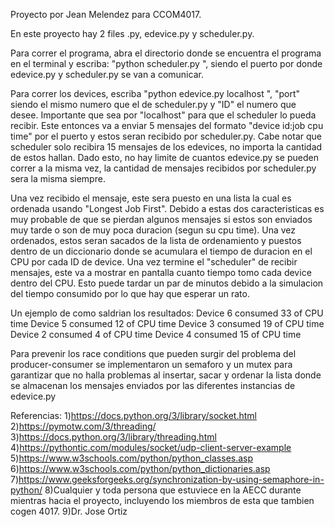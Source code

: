 Proyecto por Jean Melendez para CCOM4017.

En este proyecto hay 2 files .py, edevice.py y scheduler.py. 

Para correr el programa, abra el directorio donde se encuentra el programa en el terminal y escriba: 
"python scheduler.py <port>", <port> siendo el puerto por donde edevice.py y scheduler.py se van a comunicar.

Para correr los devices, escriba "python edevice.py <ID> localhost <port>", "port" siendo el mismo numero que el de scheduler.py y "ID" el numero que desee. Importante que sea por "localhost" para que el scheduler lo pueda recibir. Este entonces va a enviar 5 mensajes del formato "device id:job cpu time" por el puerto y estos seran recibido por scheduler.py. Cabe notar que scheduler solo recibira 15 mensajes de los edevices, no importa la cantidad de estos hallan. Dado esto, no hay limite de cuantos edevice.py se pueden correr a la misma vez, la cantidad de mensajes recibidos por scheduler.py sera la misma siempre.

Una vez recibido el mensaje, este sera puesto en una lista la cual es ordenada usando "Longest Job First". Debido a estas dos caracteristicas es muy probable de que se pierdan algunos mensajes si estos son enviados muy tarde o son de muy poca duracion (segun su cpu time). Una vez ordenados, estos seran sacados de la lista de ordenamiento y puestos dentro de un diccionario donde se acumulara el tiempo de duracion en el CPU por cada ID de device. Una vez termine el "scheduler" de recibir mensajes, este va a mostrar en pantalla cuanto tiempo tomo cada device dentro del CPU. Esto puede tardar un par de minutos debido a la simulacion del tiempo consumido por lo que hay que esperar un rato.

Un ejemplo de como saldrian los resultados:
	Device  6 consumed  33 of CPU time
	Device  5 consumed  12 of CPU time
	Device  3 consumed  19 of CPU time
	Device  2 consumed  4 of CPU time
	Device  4 consumed  15 of CPU time 

Para prevenir los race conditions que pueden surgir del problema del producer-consumer se implementaron un semaforo y un mutex para garantizar que no halla problemas al insertar, sacar y ordenar la lista donde se almacenan los mensajes enviados por las diferentes instancias de edevice.py

Referencias:
1)https://docs.python.org/3/library/socket.html
2)https://pymotw.com/3/threading/
3)https://docs.python.org/3/library/threading.html
4)https://pythontic.com/modules/socket/udp-client-server-example
5)https://www.w3schools.com/python/python_classes.asp
6)https://www.w3schools.com/python/python_dictionaries.asp
7)https://www.geeksforgeeks.org/synchronization-by-using-semaphore-in-python/
8)Cualquier y toda persona que estuviece en la AECC durante mientras hacia el proyecto, incluyendo los miembros de esta que tambien cogen 4017. 
9)Dr. Jose Ortiz